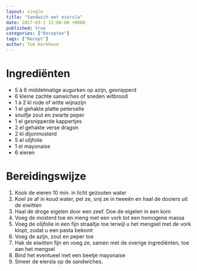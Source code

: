 ```yaml
---
layout: single
title: "Sandwich met eiersla"
date: 2017-03-1 12:00:00 +0000
published: true
categories: ["Recepten"]
tags: ["Recept"]
author: Tom Kerkhove
---
```


# Ingrediënten

- 5 à 6 middelmatige augurken op azijn, gesnipperd
- 6 kleine zachte sanwiches of sneden witbrood
- 1 à 2 kl rode of witte wijnazijn
- 1 el gehakte platte peterselie
- snuifje zout en zwarte peper
- 1 el gesnipperde kappertjes
- 2 el gehakte verse dragon
- 2 kl dijonmosterd
- 5 el olijfolie
- 1 el mayonaise
- 6 eieren

# Bereidingswijze

1. Kook de eieren 10 min. in licht gezouten water
2. Koel ze af in koud water, pel ze, snij ze in tweeën en haal de dooiers uit de eiwitten
3. Haal de droge eigelen door een zeef. Doe de eigelen in een kom
4. Voeg de mosterd toe en meng met een vork tot een homogene massa
5. Voeg de olijfolie in een fijn straaltje toe terwijl u het mengsel met de vork klopt, zodat u een pasta bekomt
6. Voeg de azijn, zout en peper toe
7. Hak de eiwitten fijn en voeg ze, samen met de overige ingrediënten, toe aan het mengsel
8. Bind het eventueel met een beetje mayonaise
9. Smeer de eiersla op de sandwiches.